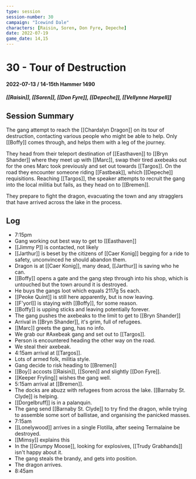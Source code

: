 ```yaml
---
type: session
session-number: 30
campaign: "Icewind Dale"
characters: [Raisin, Soren, Don Fyre, Depeche]
date: 2022-07-19
game_date: 14,15
---
```


# 30 - Tour of Destruction
#### 2022-07-13 / 14-15th Hammer 1490
##### [[Raisin]], [[Soren]], [[Don Fyre]], [[Depeche]], [[Vellynne Harpell]]

## Session Summary
The gang attempt to reach the [[Chardalyn Dragon]] on its tour of destruction, contacting various people who might be able to help. Only [[Boffy]] comes through, and helps them with a leg of the journey. 

They head from their teleport destination of [[Easthaven]] to [[Bryn Shander]] where they meet up with [[Marc]], swap their tired axebeaks out for the ones Marc took previously and set out towards [[Targos]]. On the road they encounter someone riding [[Fastbeak]], which [[Depeche]] requisitions. Reaching [[Targos]], the speaker attempts to recruit the gang into the local militia but fails, as they head on to [[Bremen]]. 

They prepare to fight the dragon, evacuating the town and any stragglers that have arrived across the lake in the process.

## Log
- 7:15pm
- Gang working out best way to get to [[Easthaven]]
- [[Jimmy P]] is contacted, not likely
- [[Jarthur]] is beset by the citizens of [[Caer Konig]] begging for a ride to safety, unconvinced he should abandon them.
- Dragon is at [[Caer Konig]], many dead, [[Jarthur]] is saving who he can.
- [[Boffy]] opens a gate and the gang step through into his shop, which is untouched but the town around it is destroyed.
- He buys the gangs loot which equals 2117g 5s each.
- [[Peoke Quint]] is still here apparently, but is now leaving.
- [[F'yorl]] is staying with [[Boffy]], for some reason.
- [[Boffy]] is upping sticks and leaving potentially forever.
- The gang pushes the axebeaks to the limit to get to [[Bryn Shander]]
- Arrival in [[Bryn Shander]], it's grim, full of refugees.
- [[Marc]] greets the gang, has no info.
- We grab our #Axebeak gang and set out to [[Targos]].
- Person is encountered heading the other way on the road.
- We steal their axebeak.
- 4:15am arrival at [[Targos]].
- Lots of armed folk, militia style.
- Gang decide to risk heading to [[Bremen]]
- [[Boy]] accosts [[Raisin]], [[Soren]] and slightly [[Don Fyre]].
- [[Keeper Fryling]] wishes the gang well.
- 5:15am arrival at [[Bremen]].
- The docks are abuzz with refugees from across the lake. [[Barnaby St. Clyde]] is helping.
- [[Dorgelbruff]] is in a palanquin.
- The gang send [[Barnaby St. Clyde]] to try find the dragon, while trying to assemble some sort of ballistae, and organising the panicked masses.
- 7:15am
- [[Lonelywood]] arrives in a single Flotilla, after seeing Termalaine be destroyed.
- [[Mimsy]] explains this
- In the [[Grumpy Moose]], looking for explosives, [[Trudy Grabhands]] isn't happy about it.
- The gang steals the brandy, and gets into position.
- The dragon arrives.
- 8:45am
